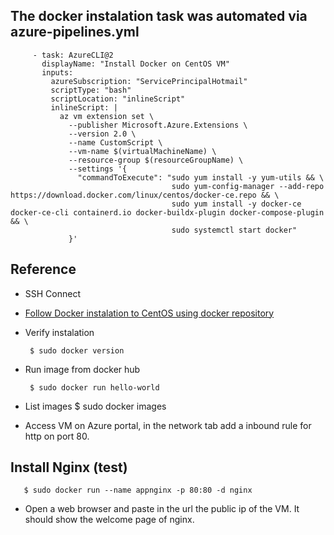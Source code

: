 ## The docker instalation task was automated via azure-pipelines.yml

         - task: AzureCLI@2
           displayName: "Install Docker on CentOS VM"
           inputs:
             azureSubscription: "ServicePrincipalHotmail"
             scriptType: "bash"
             scriptLocation: "inlineScript"
             inlineScript: |
               az vm extension set \
                 --publisher Microsoft.Azure.Extensions \
                 --version 2.0 \
                 --name CustomScript \
                 --vm-name $(virtualMachineName) \
                 --resource-group $(resourceGroupName) \
                 --settings '{
                   "commandToExecute": "sudo yum install -y yum-utils && \
                                        sudo yum-config-manager --add-repo https://download.docker.com/linux/centos/docker-ce.repo && \
                                        sudo yum install -y docker-ce docker-ce-cli containerd.io docker-buildx-plugin docker-compose-plugin && \
                                        sudo systemctl start docker"
                 }'

## Reference

- SSH Connect
- [Follow Docker instalation to CentOS using docker repository](https://docs.docker.com/engine/install/centos/)

- Verify instalation

       $ sudo docker version

- Run image from docker hub

       $ sudo docker run hello-world

- List images
  $ sudo docker images

- Access VM on Azure portal, in the network tab add a inbound rule for http on port 80.

## Install Nginx (test)

       $ sudo docker run --name appnginx -p 80:80 -d nginx

- Open a web browser and paste in the url the public ip of the VM. It should show the welcome page of nginx.

